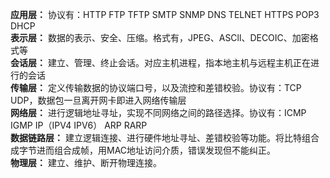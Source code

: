 
**应用层：** 协议有：HTTP FTP TFTP SMTP SNMP DNS TELNET HTTPS POP3 DHCP       
**表示层：** 数据的表示、安全、压缩。格式有，JPEG、ASCll、DECOIC、加密格式等       
**会话层：** 建立、管理、终止会话。对应主机进程，指本地主机与远程主机正在进行的会话       
**传输层：** 定义传输数据的协议端口号，以及流控和差错校验。协议有：TCP UDP，数据包一旦离开网卡即进入网络传输层        
**网络层：** 进行逻辑地址寻址，实现不同网络之间的路径选择。协议有：ICMP IGMP IP（IPV4 IPV6） ARP RARP       
**数据链路层：** 建立逻辑连接、进行硬件地址寻址、差错校验等功能。将比特组合成字节进而组合成帧，用MAC地址访问介质，错误发现但不能纠正。        
**物理层：** 建立、维护、断开物理连接。       
